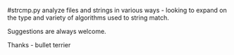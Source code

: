 #strcmp.py
analyze files and strings in various ways - 
looking to expand on the type and variety of algorithms used to string match.

Suggestions are always welcome.

Thanks - bullet terrier
